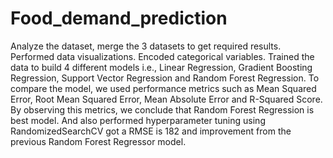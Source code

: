# Food_demand_prediction
Analyze the dataset, merge the 3 datasets to get required results. Performed data visualizations. Encoded categorical variables. Trained the data to build 4 different models i.e., Linear Regression, Gradient Boosting Regression, Support Vector Regression and Random Forest Regression. To compare the model, we used performance metrics such as Mean Squared Error, Root Mean Squared Error, Mean Absolute Error and R-Squared Score. By observing this metrics, we conclude that Random Forest Regression is best model. And also performed hyperparameter tuning using RandomizedSearchCV got a RMSE is 182 and improvement from the previous Random Forest Regressor model.
